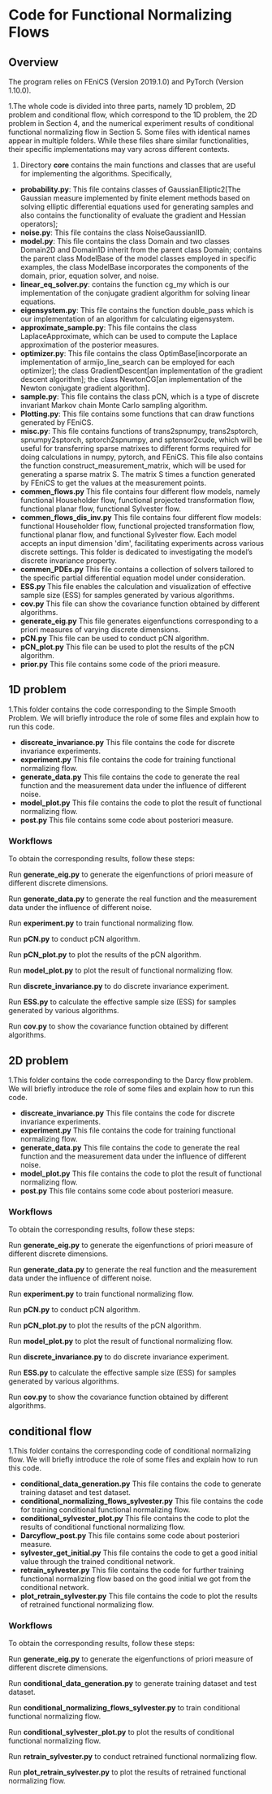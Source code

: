 # Code for Functional Normalizing Flows
## Overview
The program relies on FEniCS (Version 2019.1.0) and PyTorch (Version 1.10.0).

1.The whole code is divided into three parts, namely 1D problem, 2D problem and conditional flow, which correspond to the 1D problem, the 2D problem in Section 4,  and the numerical experiment results of conditional functional normalizing flow in Section 5. Some files with identical names appear in multiple folders. While these files share similar functionalities, their specific implementations may vary across different contexts.

1. Directory **core** contains the main functions and classes that are useful for implementing the algorithms. Specifically,
- **probability.py**: This file contains classes of GaussianElliptic2[The Gaussian measure implemented by finite element methods based on solving elliptic differential equations used for generating samples and also contains the functionality of evaluate the gradient and Hessian operators];
- **noise.py**: This file contains the class NoiseGaussianIID.
- **model.py**: This file contains the class Domain and two classes Domain2D and Domain1D inherit from the parent class Domain; contains the parent class ModelBase of the model classes employed in specific examples, the class ModelBase incorporates the components of the domain, prior, equation solver, and noise. 
- **linear_eq_solver.py**: contains the function cg_my which is our implementation of the conjugate gradient algorithm for solving linear equations. 
- **eigensystem.py**: This file contains the function double_pass which is our implementation of an algorithm for calculating eigensystem. 
- **approximate_sample.py**: This file contains the class LaplaceApproximate, which can be used to compute the Laplace approximation of the posterior measures. 
- **optimizer.py**: This file contains the class OptimBase[incorporate an implementation of armijo_line_search can be employed for each optimizer]; the class GradientDescent[an implementation of the gradient descent algorithm]; the class NewtonCG[an implementation of the Newton conjugate gradient algorithm]. 
- **sample.py**: This file contains the class pCN, which is a type of discrete invariant Markov chain Monte Carlo sampling algorithm. 
- **Plotting.py**: This file contains some functions that can draw functions generated by FEniCS. 
- **misc.py**: This file contains functions of trans2spnumpy, trans2sptorch, spnumpy2sptorch, sptorch2spnumpy, and sptensor2cude, which will be useful for transferring sparse matrixes to different forms required for doing calculations in numpy, pytorch, and FEniCS. This file also contains the function construct_measurement_matrix, which will be used for generating a sparse matrix S. The matrix S times a function generated by FEniCS to get the values at the measurement points.
- **commen_flows.py** This file contains four different flow models, namely functional Householder flow, functional projected transformation flow, functional planar flow, functional Sylvester flow.
- **commen_flows_dis_inv.py** This file contains four different flow models: functional Householder flow, functional projected transformation flow, functional planar flow, and functional Sylvester flow. Each model accepts an input dimension 'dim', facilitating experiments across various discrete settings. This folder is dedicated to investigating the model’s discrete invariance property.
- **commen_PDEs.py** This file contains a collection of solvers tailored to the specific partial differential equation model under consideration.
- **ESS.py** This file enables the calculation and visualization of effective sample size (ESS) for samples generated by various algorithms.
- **cov.py** This file can show the covariance function obtained by different algorithms.
- **generate_eig.py** This file generates eigenfunctions corresponding to a priori measures of varying discrete dimensions.
- **pCN.py** This file can be used to conduct pCN algorithm.
- **pCN_plot.py** This file can be used to plot the results of the pCN algorithm.
- **prior.py** This file contains some code of the priori measure.


## 1D problem
1.This folder contains the code corresponding to the Simple Smooth Problem. We will briefly introduce the role of some files and explain how to run this code.

- **discreate_invariance.py** This file contains the code for discrete invariance experiments.
- **experiment.py** This file contains the code for training functional normalizing flow.
- **generate_data.py** This file contains the code to generate the real function and the measurement data under the influence of different noise.
- **model_plot.py** This file contains the code to plot the result of functional normalizing flow.
- **post.py** This file contains some code about posteriori measure.
### Workflows

To obtain the corresponding results, follow these steps:

Run **generate_eig.py** to generate the eigenfunctions of priori measure of different discrete dimensions.

Run **generate_data.py** to generate the real function and the measurement data under the influence of different noise.

Run **experiment.py** to train functional normalizing flow.

Run **pCN.py** to conduct pCN algorithm.

Run **pCN_plot.py** to plot the results of the pCN algorithm.

Run **model_plot.py** to plot the result of functional normalizing flow.

Run **discrete_invariance.py** to do discrete invariance experiment.

Run **ESS.py** to calculate the effective sample size (ESS) for samples generated by various algorithms.

Run **cov.py** to show the covariance function obtained by different algorithms.

## 2D problem
1.This folder contains the code corresponding to the Darcy flow problem. We will briefly introduce the role of some files and explain how to run this code.

- **discreate_invariance.py** This file contains the code for discrete invariance experiments.
- **experiment.py** This file contains the code for training functional normalizing flow.
- **generate_data.py** This file contains the code to generate the real function and the measurement data under the influence of different noise.
- **model_plot.py** This file contains the code to plot the result of functional normalizing flow.
- **post.py** This file contains some code about posteriori measure.
### Workflows

To obtain the corresponding results, follow these steps:

Run **generate_eig.py** to generate the eigenfunctions of priori measure of different discrete dimensions.

Run **generate_data.py** to generate the real function and the measurement data under the influence of different noise.

Run **experiment.py** to train functional normalizing flow.

Run **pCN.py** to conduct pCN algorithm.

Run **pCN_plot.py** to plot the results of the pCN algorithm.

Run **model_plot.py** to plot the result of functional normalizing flow.

Run **discrete_invariance.py** to do discrete invariance experiment.

Run **ESS.py** to calculate the effective sample size (ESS) for samples generated by various algorithms.

Run **cov.py** to show the covariance function obtained by different algorithms.

## conditional flow
1.This folder contains the corresponding code of conditional normalizing flow. We will briefly introduce the role of some files and explain how to run this code.

- **conditional_data_generation.py** This file contains the code to generate training dataset and test dataset.
- **conditional_normalizing_flows_sylvester.py** This file contains the code for training conditional functional normalizing flow.
- **conditional_sylvester_plot.py** This file contains the code to plot the results of conditional functional normalizing flow.
- **Darcyflow_post.py** This file contains some code about posteriori measure.
- **sylvester_get_initial.py** This file contains the code to get a good initial value through the trained conditional network.
- **retrain_sylvester.py** This file contains the code for further training functional normalizing flow based on the good initial we got from the conditional network.
- **plot_retrain_sylvester.py** This file contains the code to plot the results of retrained functional normalizing flow.
### Workflows

To obtain the corresponding results, follow these steps:

Run **generate_eig.py** to generate the eigenfunctions of priori measure of different discrete dimensions.

Run **conditional_data_generation.py** to generate training dataset and test dataset.

Run **conditional_normalizing_flows_sylvester.py** to train conditional functional normalizing flow.

Run **conditional_sylvester_plot.py** to plot the results of conditional functional normalizing flow.

Run **retrain_sylvester.py** to conduct retrained functional normalizing flow.

Run **plot_retrain_sylvester.py** to plot the results of retrained functional normalizing flow.